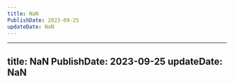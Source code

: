 ```yaml
---
title: NaN
PublishDate: 2023-09-25
updateDate: NaN
---
```

---
title: NaN
PublishDate: 2023-09-25
updateDate: NaN
---
